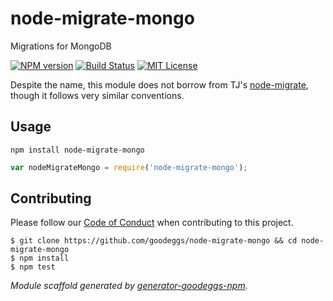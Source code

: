 # node-migrate-mongo

Migrations for MongoDB

[![NPM version](http://img.shields.io/npm/v/node-migrate-mongo.svg?style=flat-square)](https://www.npmjs.org/package/node-migrate-mongo)
[![Build Status](http://img.shields.io/travis/goodeggs/node-migrate-mongo.svg?style=flat-square)](https://travis-ci.org/goodeggs/node-migrate-mongo)
[![MIT License](http://img.shields.io/badge/license-MIT-blue.svg?style=flat-square)](https://github.com/goodeggs/node-migrate-mongo/blob/master/LICENSE.md)

Despite the name, this module does not borrow from TJ's [node-migrate](https://github.com/tj/node-migrate), though it follows very similar conventions.

## Usage

```
npm install node-migrate-mongo
```

```javascript
var nodeMigrateMongo = require('node-migrate-mongo');
```

## Contributing

Please follow our [Code of Conduct](https://github.com/goodeggs/mongoose-webdriver/blob/master/CODE_OF_CONDUCT.md)
when contributing to this project.

```
$ git clone https://github.com/goodeggs/node-migrate-mongo && cd node-migrate-mongo
$ npm install
$ npm test
```

_Module scaffold generated by [generator-goodeggs-npm](https://github.com/goodeggs/generator-goodeggs-npm)._
